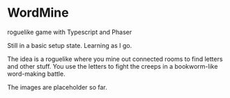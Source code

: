 WordMine
========

roguelike game with Typescript and Phaser

Still in a basic setup state. Learning as I go.

The idea is a roguelike where you mine out connected rooms to find letters and other stuff.
You use the letters to fight the creeps in a bookworm-like word-making battle.

The images are placeholder so far.
